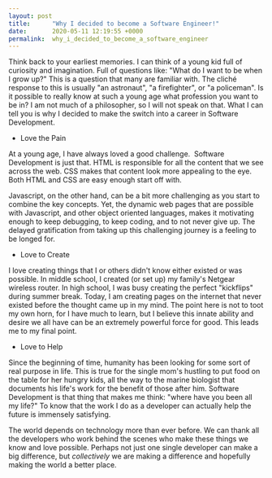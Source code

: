 ```yaml
---
layout: post
title:      "Why I decided to become a Software Engineer!"
date:       2020-05-11 12:19:55 +0000
permalink:  why_i_decided_to_become_a_software_engineer
---
```




Think back to your earliest memories. I can think of a young kid full of curiosity and imagination. Full of questions like: "What do I want to be when I grow up?" This is a question that many are familiar with. The cliché response to this is usually "an astronaut", "a firefighter", or "a policeman". Is it possible to really know at such a young age what profession you want to be in? I am not much of a philosopher, so I will not speak on that. What I can tell you is why I decided to make the switch into a career in Software Development.

* Love the Pain

At a young age, I have always loved a good challenge.  Software Development is just that. HTML is responsible for all the content that we see across the web. CSS makes that content look more appealing to the eye. Both HTML and CSS are easy enough start off with.

Javascript, on the other hand, can be a bit more challenging as you start to combine the key concepts. Yet, the dynamic web pages that are possible with Javascript, and other object oriented languages, makes it motivating enough to keep debugging, to keep coding, and to not never give up. The delayed gratification from taking up this challenging journey is a feeling to be longed for. 

* Love to Create

I love creating things that I or others didn't know either existed or was possible. In middle school, I created (or set up) my family's Netgear wireless router. In high school, I was busy creating the perfect "kickflips" during summer break. Today, I am creating pages on the internet that never existed before the thought came up in my mind. The point here is not to toot my own horn, for I have much to learn, but I believe this innate ability and desire we all have can be an extremely powerful force for good. This leads me to my final point.

* Love to Help

Since the beginning of time, humanity has been looking for some sort of real purpose in life. This is true for the single mom's hustling to put food on the table for her hungry kids, all the way to the marine biologist that documents his life's work for the benefit of those after him. Software Development is that thing that makes me think: "where have you been all my life?" To know that the work I do as a developer can actually help the future is immensely satisfying. 

The world depends on technology more than ever before. We can thank all the developers who work behind the scenes who make these things we know and love possible. Perhaps not just one single developer can make a big difference, but *collectively* we are making a difference and hopefully making the world a better place. 
